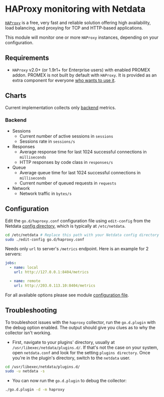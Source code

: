 <!--
title: "HAProxy monitoring with Netdata"
description: "Monitor the health and performance of HAProxy with zero configuration, per-second metric granularity, and interactive visualizations."
custom_edit_url: https://github.com/netdata/go.d.plugin/edit/master/modules/haproxy/README.md
sidebar_label: "HAProxy"
-->

# HAProxy monitoring with Netdata

[`HAProxy`](http://www.haproxy.org/) is a free, very fast and reliable solution offering high availability, load
balancing, and proxying for TCP and HTTP-based applications.

This module will monitor one or more `HAProxy` instances, depending on your configuration.

## Requirements

- `HAProxy` v2.0+ (or 1.9r1+ for Enterprise users) with enabled PROMEX addon. PROMEX is not built by default with
  `HAProxy`. It is provided as an extra component for
  everyone [who wants to use it](https://github.com/haproxy/haproxy/tree/master/addons/promex).

## Charts

Current implementation collects
only [backend](https://www.haproxy.com/documentation/hapee/latest/configuration/config-sections/backend/) metrics.

### Backend

- Sessions
    - Current number of active sessions in `sessions`
    - Sessions rate in `sessions/s`
- Responses
    - Average response time for last 1024 successful connections in `milliseconds`
    - HTTP responses by code class in `responses/s`
- Queue
    - Average queue time for last 1024 successful connections in `milliseconds`
    - Current number of queued requests in `requests`
- Network
    - Network traffic in `bytes/s`

## Configuration

Edit the `go.d/haproxy.conf` configuration file using `edit-config` from the
Netdata [config directory](https://learn.netdata.cloud/docs/configure/nodes), which is typically at `/etc/netdata`.

```bash
cd /etc/netdata # Replace this path with your Netdata config directory
sudo ./edit-config go.d/haproxy.conf
```

Needs only `url` to server's `/metrics` endpoint. Here is an example for 2 servers:

```yaml
jobs:
  - name: local
    url: http://127.0.0.1:8404/metrics

  - name: remote
    url: http://203.0.113.10:8404/metrics
```

For all available options please see
module [configuration file](https://github.com/netdata/go.d.plugin/blob/master/config/go.d/haproxy.conf).

## Troubleshooting

To troubleshoot issues with the `haproxy` collector, run the `go.d.plugin` with the debug option enabled. The output
should give you clues as to why the collector isn't working.

- First, navigate to your plugins' directory, usually at `/usr/libexec/netdata/plugins.d/`. If that's not the case on
  your system, open `netdata.conf` and look for the setting `plugins directory`. Once you're in the plugin's directory,
  switch to the `netdata` user.

```bash
cd /usr/libexec/netdata/plugins.d/
sudo -u netdata -s
```

- You can now run the `go.d.plugin` to debug the collector:

```bash
./go.d.plugin -d -m haproxy
```
